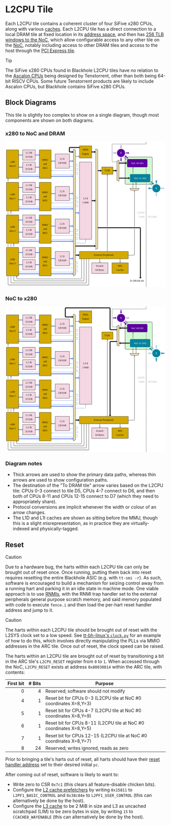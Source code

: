# L2CPU Tile

Each L2CPU tile contains a coherent cluster of four SiFive x280 CPUs, along with various [caches](Caches.md). Each L2CPU tile has a direct connection to a local DRAM tile at fixed location in its [address space](MemoryMap.md), and then has [256 TLB windows to the NoC](TLBWindows.md), which allow configurable access to any other tile on the [NoC](../NoC/README.md), notably including access to other DRAM tiles and access to the host through the [PCI Express tile](../PCIExpressTile/README.md).

> [!TIP]
> The SiFive x280 CPUs found in Blackhole L2CPU tiles have no relation to the [Ascalon CPUs](https://tenstorrent.com/en/ip/tt-ascalon) being designed by Tenstorrent, other than both being 64-bit RISCV CPUs. Some future Tenstorrent products are likely to include Ascalon CPUs, but Blackhole contains SiFive x280 CPUs.

## Block Diagrams

This tile is slightly too complex to show on a single diagram, though most components are shown on both diagrams.

### x280 to NoC and DRAM

![](../../Diagrams/Out/EdgeTile_BH_L2CPU_H2D.svg)

### NoC to x280

![](../../Diagrams/Out/EdgeTile_BH_L2CPU_D2H.svg)

### Diagram notes

* Thick arrows are used to show the primary data paths, whereas thin arrows are used to show configuration paths.
* The destination of the "To DRAM tile" arrow varies based on the L2CPU tile: CPUs 0-3 connect to tile D5, CPUs 4-7 connect to D6, and then both of CPUs 8-11 and CPUs 12-15 connect to D7 (which they need to appropriately share).
* Protocol conversions are implicit whenever the width or colour of an arrow changes.
* The L1D and L1I caches are shown as sitting before the MMU, though this is a slight misrepresentation, as in practice they are virtually-indexed and physically-tagged.

## Reset

> [!CAUTION]
> Due to a hardware bug, the harts within each L2CPU tile can only be brought out of reset once. Once running, putting them back into reset requires resetting the entire Blackhole ASIC (e.g. with `tt-smi -r`). As such, software is encouraged to build a mechanism for seizing control away from a running hart and parking it in an idle state in machine mode. One viable approach is to use [RNMIs](RNMIs.md), with the RNMI trap handler set to the external peripherals general purpose scratch memory, and said memory populated with code to execute `fence.i` and then load the per-hart reset handler address and jump to it.

> [!CAUTION]
> The harts within each L2CPU tile should be brought out of reset with the L2SYS clock set to a low speed. See [tt-bh-linux's `clock.py`](https://github.com/tenstorrent/tt-bh-linux/blob/c1484a0f0f10fa35c8c7cb4e33b49ba6d2a5e0d2/clock.py) for an example of how to do this, which involves directly manipulating the PLLs via MMIO addresses in the ARC tile. Once out of reset, the clock speed can be raised.

The harts within an L2CPU tile are brought out of reset by transitioning a bit in the ARC tile's `L2CPU_RESET` register from `0` to `1`. When accessed through the NoC, `L2CPU_RESET` exists at address `0x80030014` within the ARC tile, with contents:

|First&nbsp;bit|#&nbsp;Bits|Purpose|
|--:|--:|---|
|0|4|Reserved; software should not modify|
|4|1|Reset bit for CPUs 0-3 (L2CPU tile at NoC #0 coordinates X=8,Y=3)|
|5|1|Reset bit for CPUs 4-7 (L2CPU tile at NoC #0 coordinates X=8,Y=9)|
|6|1|Reset bit for CPUs 8-11 (L2CPU tile at NoC #0 coordinates X=8,Y=5)|
|7|1|Reset bit for CPUs 12-15 (L2CPU tile at NoC #0 coordinates X=8,Y=7)|
|8|24|Reserved; writes ignored, reads as zero|

Prior to bringing a tile's harts out of reset, all harts should have their [reset handler address](MemoryMap.md#external-peripherals) set to their desired initial `pc`.

After coming out of reset, software is likely to want to:
* Write zero to CSR `0x7c1` (this clears all feature-disable chicken bits).
* Configure the [L2 cache prefetchers](Caches.md#l2-cache) by writing `0x15811` to `L2PF1_BASIC_CONTROL` and `0x38c84e` to `L2PF1_USER_CONTROL` (this can alternatively be done by the host).
* Configure the [L3 cache](Caches.md#l3-cache) to be 2 MiB in size and L3 as uncached scratchpad (LIM) to be zero bytes in size, by writing `15` to `CCACHE0_WAYENABLE` (this can alternatively be done by the host).
